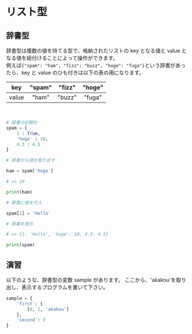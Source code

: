 # リスト型

## 辞書型

辞書型は複数の値を持てる型で、格納されたリストの key となる値と value となる値を紐付けることによって操作ができます。  
例えば`{"spam": "ham", "fizz": "buzz", "hoge": "fuga"}`という辞書があったら、key と value のひも付きは以下の表の用になります。

|  key  | "spam" | "fizz" | "hoge" |
| :---: | :----: | :----: | :----: |
| value | "ham"  | "buzz" | "fuga" |

<br>

```py
# 辞書の初期化
spam = {
    1 : True,
    'hoge' : 10,
    4.3 : 4.5
}

# 辞書から値を取り出す

ham = spam['hoge']

# => 10

print(ham)

# 辞書に値を代入

spam[1] = 'Hello'

# 辞書を表示

# => {1: 'Hello', 'hoge': 10, 4.3: 4.5}

print(spam)
```

## 演習

以下のような、辞書型の変数 sample があります。
ここから、'akakou'を取り出し、表示するプログラムを書いて下さい。

```py
sample = {
    'first': {
        [0, 2, 'akakou']
    },
    'second': 3
}
```
